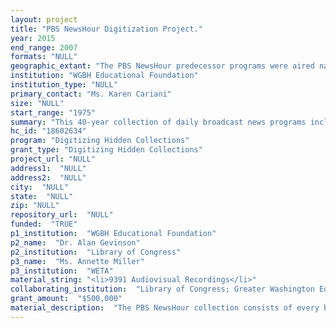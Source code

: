 ```yaml
--- 
layout: project 
title: "PBS NewsHour Digitization Project."
year: 2015
end_range: 2007
formats: "NULL"
geographic_extant: "The PBS NewsHour predecessor programs were aired nationwide on public television stations, five nights a week. These programs covered national and worldwide news and cultural affairs."
institution: "WGBH Educational Foundation"
institution_type: "NULL"
primary_contact: "Ms. Karen Cariani"
size: "NULL"
start_range: "1975"
summary: "This 40-year collection of daily broadcast news programs includes The Robert MacNeil Report, The MacNeil/Lehrer Report, The MacNeil/Lehrer NewsHour and The NewsHour with Jim Lehrer. This project will digitize 32 years, from October 1975-December 2007, the complete collection of program materials currently on obsolete analog formats. This 30-month project is a collaboration between WGBH, Greater Washington Educational Telecommunications Association (WETA), WETA's wholly-owned subsidiary NewsHour Productions LLC, and the Library of Congress for the American Archive of Public Broadcasting (AAPB). The project will digitize, preserve and allow public access via the AAPB website to PBS NewsHour's predecessor programs that are currently on obsolete video formats of 2\" , 1\" , ¾\" and Beta. The project will digitize nightly programs from 1975 until December 2007 that chronicle American and world history, providing scholars access to original source material, including interviews with presidents and other world leaders and reports on major issues and events. More than 9,000 existing transcripts for the entire 40 years of programs (1975 - present) will be made available. As part of the AAPB, scholars will be able to compare and study the differences between national news and local news from public media stations across the country."
hc_id: "18602634"
program: "Digitizing Hidden Collections"
grant_type: "Digitizing Hidden Collections"
project_url: "NULL"
address1:  "NULL"
address2:  "NULL"
city:  "NULL"
state:  "NULL"
zip: "NULL"
repository_url:  "NULL"
funded:  "TRUE"
p1_institution:  "WGBH Educational Foundation"
p2_name:  "Dr. Alan Gevinson"
p2_institution:  "Library of Congress"
p3_name:  "Ms. Annette Miller"
p3_institution:  "WETA"
material_string: "<li>9391 Audiovisual Recordings</li>"
collaborating_institution:  "Library of Congress; Greater Washington Educational Telecommunications Association (WETA)"
grant_amount:  "$500,000"
material_description:  "The PBS NewsHour collection consists of every broadcast between October 20, 1975, and December 16, 2007, of PBS NewsHour predecessor programs that were recorded on obsolete analog formats (The Robert MacNeil Report; The MacNeil/Lehrer Report; The MacNeil/Lehrer NewsHour; and The NewsHour with Jim Lehrer). The collection currently exists on deteriorating, obsolete 2\", 1\", and 3/4 inch videotape, and Betacam. In the half-hour format of the first eight years, these programs provided in-depth analyses of one major news event each evening, concentrating largely on politics and government. Expansion to one hour in 1983 allowed taped reports from around the nation and the world along with segments devoted to international affairs, science, the economy, defense, the environment, health and medicine, books, the arts, and the humanities. With 57 minutes per program, compared with 22 minutes or less in commercial evening news programs, the NewsHour provided a forum for newsmakers and experts in many fields to present their views at length in a format intended to achieve clarity and balance, rather than brevity and ratings. In 1982, Time magazine called the series \"TV's best discussion of public affairs.\" A later Gallup Poll found the NewsHour the \"most believed\" American news program. The series has won more than 200 awards. These programs have featured lengthy interviews with leading newsmakers including presidents, Supreme Court justices, members of Congress, every secretary of state since 1976, and with world leaders, including the Shah of Iran, Ayatollah Khomeini, Fidel Castro, Muammar Khadafy, Yasser Arafat, Menachem Begin, Boris Yeltsin, Vaclav Havel, Nelson Mandela, and Margaret Thatcher. The collection includes extensive coverage of election campaigns, African-American history, global and domestic health care, poverty, technology, immigration debates, the end of the Cold War, terrorism, the economy, climate change, energy issues, religion, education issues, rural life, scientific exploration, poetry, and the media."
---
```


